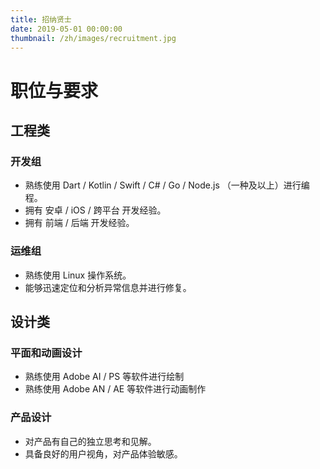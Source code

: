 ```yaml
---
title: 招纳贤士
date: 2019-05-01 00:00:00
thumbnail: /zh/images/recruitment.jpg
---
```


# 职位与要求

## 工程类

### 开发组
- 熟练使用 Dart / Kotlin / Swift / C# / Go / Node.js （一种及以上）进行编程。
- 拥有 安卓 / iOS / 跨平台 开发经验。
- 拥有 前端 / 后端 开发经验。

### 运维组
- 熟练使用 Linux 操作系统。
- 能够迅速定位和分析异常信息并进行修复。

## 设计类

### 平面和动画设计
- 熟练使用 Adobe AI / PS 等软件进行绘制
- 熟练使用 Adobe AN / AE 等软件进行动画制作

### 产品设计
- 对产品有自己的独立思考和见解。
- 具备良好的用户视角，对产品体验敏感。
